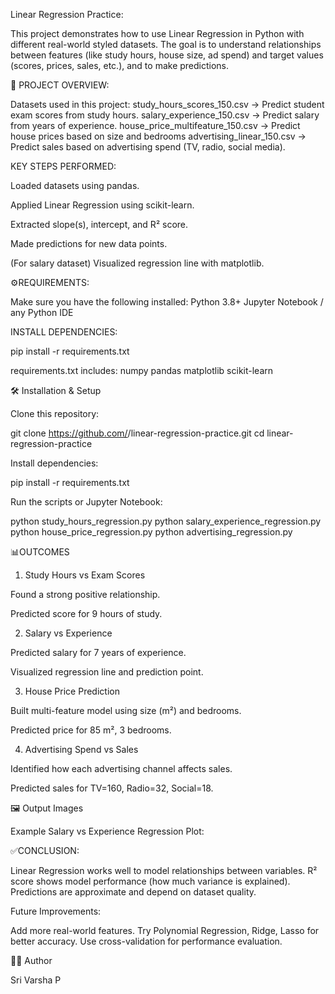 
Linear Regression Practice:

This project demonstrates how to use Linear Regression in Python with different real-world styled datasets.
The goal is to understand relationships between features (like study hours, house size, ad spend) and target values (scores, prices, sales, etc.), and to make predictions.


📌 PROJECT OVERVIEW:

Datasets used in this project:
study_hours_scores_150.csv → Predict student exam scores from study hours.
salary_experience_150.csv → Predict salary from years of experience.
house_price_multifeature_150.csv → Predict house prices based on size and bedrooms
advertising_linear_150.csv → Predict sales based on advertising spend (TV, radio, social media).

KEY STEPS PERFORMED:

Loaded datasets using pandas.

Applied Linear Regression using scikit-learn.

Extracted slope(s), intercept, and R² score.

Made predictions for new data points.

(For salary dataset) Visualized regression line with matplotlib.




⚙️REQUIREMENTS:


Make sure you have the following installed:
Python 3.8+
Jupyter Notebook / any Python IDE

INSTALL DEPENDENCIES:

pip install -r requirements.txt

requirements.txt includes:
numpy
pandas
matplotlib
scikit-learn



🛠 Installation & Setup

Clone this repository:

git clone https://github.com/<your-username>/linear-regression-practice.git
cd linear-regression-practice


Install dependencies:

pip install -r requirements.txt


Run the scripts or Jupyter Notebook:

python study_hours_regression.py
python salary_experience_regression.py
python house_price_regression.py
python advertising_regression.py



📊OUTCOMES

1. Study Hours vs Exam Scores

Found a strong positive relationship.

Predicted score for 9 hours of study.

2. Salary vs Experience

Predicted salary for 7 years of experience.

Visualized regression line and prediction point.

3. House Price Prediction

Built multi-feature model using size (m²) and bedrooms.

Predicted price for 85 m², 3 bedrooms.

4. Advertising Spend vs Sales

Identified how each advertising channel affects sales.

Predicted sales for TV=160, Radio=32, Social=18.



🖼 Output Images

Example Salary vs Experience Regression Plot:



✅CONCLUSION:

Linear Regression works well to model relationships between variables.
R² score shows model performance (how much variance is explained).
Predictions are approximate and depend on dataset quality.


Future Improvements:

Add more real-world features.
Try Polynomial Regression, Ridge, Lasso for better accuracy.
Use cross-validation for performance evaluation.

👩‍💻 Author

Sri Varsha P
